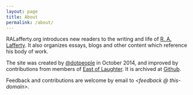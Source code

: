 ```yaml
---
layout: page
title: About
permalink: /about/
---
```


RALafferty.org introduces new readers to the writing and life of [R. A. Lafferty](https://en.wikipedia.org/wiki/R._A._Lafferty). It also organizes essays, blogs and other content which reference his body of work. 


The site was created by [@dotpeople](http://twitter.com/dotpeople) in October 2014, and improved by contributions from members of [East of Laughter](https://www.facebook.com/groups/586744968045210/).  It is archived at [Github](http://github.com/ralafferty).  

Feedback and contributions are welcome by email to *&lt;feedback @ this-domain&gt;*. 

